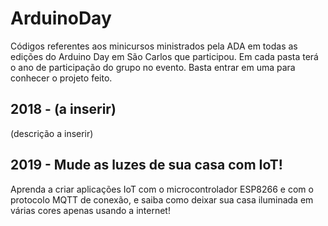 # ArduinoDay
Códigos referentes aos minicursos ministrados pela ADA em todas as edições do Arduino Day em São Carlos que participou.
Em cada pasta terá o ano de participação do grupo no evento. Basta entrar em uma para conhecer o projeto feito.

## 2018 - (a inserir)
(descrição a inserir)

## 2019 - Mude as luzes de sua casa com IoT!
Aprenda a criar aplicações IoT com o microcontrolador ESP8266 e com o protocolo MQTT de conexão, e saiba como deixar sua casa iluminada em várias cores apenas usando a internet!
